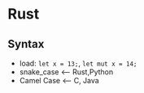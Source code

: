 # Rust

## Syntax

- load: ```let x = 13;```, ```let mut x = 14;```
- snake_case <-- Rust,Python
- Camel Case <-- C, Java 